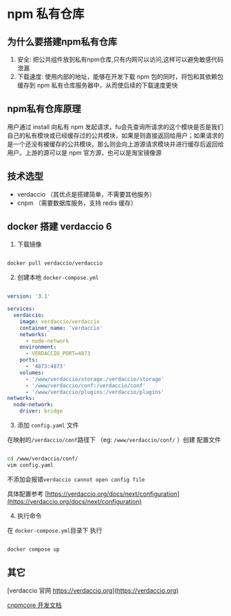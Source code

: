 # npm 私有仓库

## 为什么要搭建npm私有仓库

1. 安全: 把公共组件放到私有npm仓库,只有内网可以访问,这样可以避免敏感代码泄漏
2. 下载速度: 使用内部的地址，能够在开发下载 npm 包的同时，将包和其依赖包缓存到 npm 私有仓库服务器中，从而使后续的下载速度更快

## npm私有仓库原理

用户通过 install 向私有 npm 发起请求，fu会先查询所请求的这个模块是否是我们自己的私有模块或已经缓存过的公共模块，如果是则直接返回给用户；如果请求的是一个还没有被缓存的公共模块，那么则会向上游源请求模块并进行缓存后返回给用户。上游的源可以是 npm 官方源，也可以是淘宝镜像源

## 技术选型

* verdaccio （其优点是搭建简单，不需要其他服务）
* cnpm （需要数据库服务，支持 redis 缓存）

## docker 搭建 verdaccio 6

1. 下载镜像

```sh

docker pull verdaccio/verdaccio

```

2. 创建本地 `docker-compose.yml`

```yml

version: '3.1'

services:
  verdaccio:
    image: verdaccio/verdaccio
    container_name: 'verdaccio'
    networks:
      - node-network
    environment:
      - VERDACCIO_PORT=4873
    ports:
      - '4873:4873'
    volumes:
      - '/www/verdaccio/storage:/verdaccio/storage'
      - '/www/verdaccio/conf:/verdaccio/conf'
      - '/www/verdaccio/plugins:/verdaccio/plugins'
networks:
  node-network:
    driver: bridge

```

3. 添加 `config.yaml` 文件

在映射的`/verdaccio/conf`路径下 （eg: `/www/verdaccio/conf/`  ）创建 配置文件

```sh

cd /www/verdaccio/conf/
vim config.yaml

```

不添加会报错`verdaccio cannot open config file`

具体配置参考 [https://verdaccio.org/docs/next/configuration](https://verdaccio.org/docs/next/configuration)


 
4. 执行命令 

在 `docker-compose.yml`目录下 执行

```sh

docker compose up

```
  
## 其它

[verdaccio 官网 https://verdaccio.org](https://verdaccio.org)

[cnpmcore 开发文档](https://github.com/cnpm/cnpmcore/blob/main/DEVELOPER.md)

